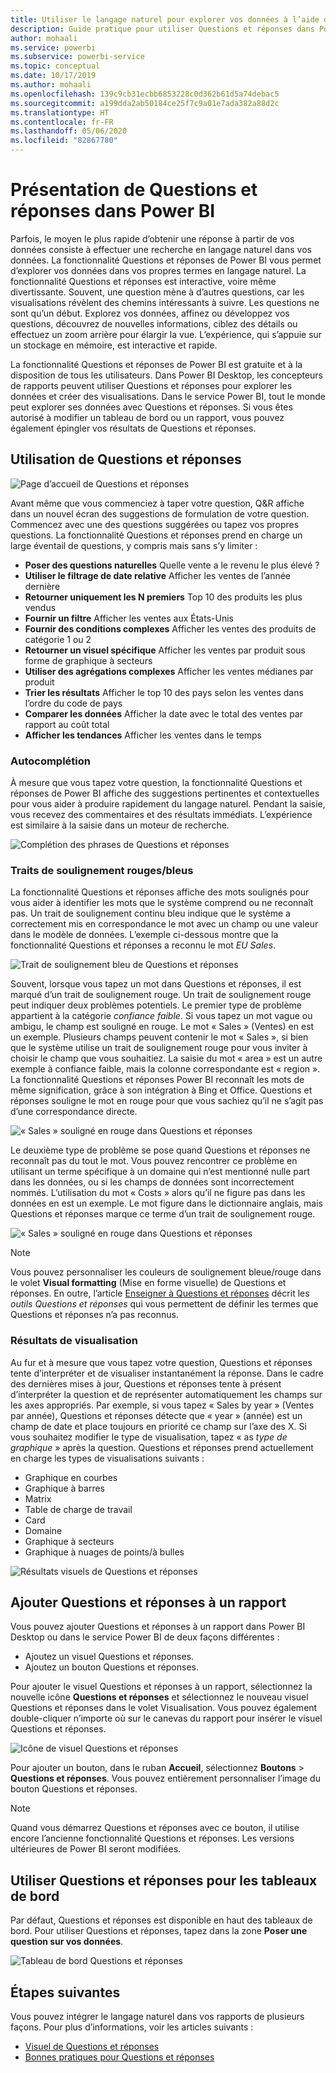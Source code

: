 ```yaml
---
title: Utiliser le langage naturel pour explorer vos données à l’aide de Questions et réponses dans Power BI
description: Guide pratique pour utiliser Questions et réponses dans Power BI pour explorer vos données
author: mohaali
ms.service: powerbi
ms.subservice: powerbi-service
ms.topic: conceptual
ms.date: 10/17/2019
ms.author: mohaali
ms.openlocfilehash: 139c9cb31ecbb6853228c0d362b61d5a74debac5
ms.sourcegitcommit: a199dda2ab50184ce25f7c9a01e7ada382a88d2c
ms.translationtype: HT
ms.contentlocale: fr-FR
ms.lasthandoff: 05/06/2020
ms.locfileid: "82867780"
---
```

# <a name="intro-to-power-bi-qa"></a>Présentation de Questions et réponses dans Power BI

Parfois, le moyen le plus rapide d’obtenir une réponse à partir de vos données consiste à effectuer une recherche en langage naturel dans vos données. La fonctionnalité Questions et réponses de Power BI vous permet d’explorer vos données dans vos propres termes en langage naturel. La fonctionnalité Questions et réponses est interactive, voire même divertissante. Souvent, une question mène à d’autres questions, car les visualisations révèlent des chemins intéressants à suivre. Les questions ne sont qu’un début. Explorez vos données, affinez ou développez vos questions, découvrez de nouvelles informations, ciblez des détails ou effectuez un zoom arrière pour élargir la vue. L’expérience, qui s’appuie sur un stockage en mémoire, est interactive et rapide. 

La fonctionnalité Questions et réponses de Power BI est gratuite et à la disposition de tous les utilisateurs. Dans Power BI Desktop, les concepteurs de rapports peuvent utiliser Questions et réponses pour explorer les données et créer des visualisations. Dans le service Power BI, tout le monde peut explorer ses données avec Questions et réponses. Si vous êtes autorisé à modifier un tableau de bord ou un rapport, vous pouvez également épingler vos résultats de Questions et réponses.

## <a name="how-to-use-qa"></a>Utilisation de Questions et réponses

![Page d’accueil de Questions et réponses](media/qna-visual.png)

Avant même que vous commenciez à taper votre question, Q&R affiche dans un nouvel écran des suggestions de formulation de votre question. Commencez avec une des questions suggérées ou tapez vos propres questions. La fonctionnalité Questions et réponses prend en charge un large éventail de questions, y compris mais sans s’y limiter :

- **Poser des questions naturelles** Quelle vente a le revenu le plus élevé ?
- **Utiliser le filtrage de date relative** Afficher les ventes de l’année dernière
- **Retourner uniquement les N premiers** Top 10 des produits les plus vendus
- **Fournir un filtre** Afficher les ventes aux États-Unis
- **Fournir des conditions complexes** Afficher les ventes des produits de catégorie 1 ou 2
- **Retourner un visuel spécifique** Afficher les ventes par produit sous forme de graphique à secteurs
- **Utiliser des agrégations complexes** Afficher les ventes médianes par produit
- **Trier les résultats** Afficher le top 10 des pays selon les ventes dans l’ordre du code de pays
- **Comparer les données** Afficher la date avec le total des ventes par rapport au coût total
- **Afficher les tendances** Afficher les ventes dans le temps

### <a name="autocomplete"></a>Autocomplétion

À mesure que vous tapez votre question, la fonctionnalité Questions et réponses de Power BI affiche des suggestions pertinentes et contextuelles pour vous aider à produire rapidement du langage naturel. Pendant la saisie, vous recevez des commentaires et des résultats immédiats. L’expérience est similaire à la saisie dans un moteur de recherche.

![Complétion des phrases de Questions et réponses](media/qna-suggestion-phrase-completion.png)

### <a name="redblue-underlines"></a>Traits de soulignement rouges/bleus

La fonctionnalité Questions et réponses affiche des mots soulignés pour vous aider à identifier les mots que le système comprend ou ne reconnaît pas. Un trait de soulignement continu bleu indique que le système a correctement mis en correspondance le mot avec un champ ou une valeur dans le modèle de données. L’exemple ci-dessous montre que la fonctionnalité Questions et réponses a reconnu le mot *EU Sales*.

![Trait de soulignement bleu de Questions et réponses](media/qna-blue-underline.png)

Souvent, lorsque vous tapez un mot dans Questions et réponses, il est marqué d’un trait de soulignement rouge. Un trait de soulignement rouge peut indiquer deux problèmes potentiels. Le premier type de problème appartient à la catégorie *confiance faible*. Si vous tapez un mot vague ou ambigu, le champ est souligné en rouge. Le mot « Sales » (Ventes) en est un exemple. Plusieurs champs peuvent contenir le mot « Sales », si bien que le système utilise un trait de soulignement rouge pour vous inviter à choisir le champ que vous souhaitiez. La saisie du mot « area » est un autre exemple à confiance faible, mais la colonne correspondante est « region ». La fonctionnalité Questions et réponses Power BI reconnaît les mots de même signification, grâce à son intégration à Bing et Office. Questions et réponses souligne le mot en rouge pour que vous sachiez qu’il ne s’agit pas d’une correspondance directe.

![« Sales » souligné en rouge dans Questions et réponses](media/qna-red-underline-sales.png)

Le deuxième type de problème se pose quand Questions et réponses ne reconnaît pas du tout le mot. Vous pouvez rencontrer ce problème en utilisant un terme spécifique à un domaine qui n’est mentionné nulle part dans les données, ou si les champs de données sont incorrectement nommés. L’utilisation du mot « Costs » alors qu’il ne figure pas dans les données en est un exemple. Le mot figure dans le dictionnaire anglais, mais Questions et réponses marque ce terme d’un trait de soulignement rouge.

![« Sales » souligné en rouge dans Questions et réponses](media/qna-red-underline-costs.png)

> [!NOTE]
> Vous pouvez personnaliser les couleurs de soulignement bleue/rouge dans le volet **Visual formatting** (Mise en forme visuelle) de Questions et réponses. En outre, l’article [Enseigner à Questions et réponses](q-and-a-tooling-teach-q-and-a.md) décrit les *outils Questions et réponses* qui vous permettent de définir les termes que Questions et réponses n’a pas reconnus.

### <a name="visualization-results"></a>Résultats de visualisation

Au fur et à mesure que vous tapez votre question, Questions et réponses tente d’interpréter et de visualiser instantanément la réponse. Dans le cadre des dernières mises à jour, Questions et réponses tente à présent d’interpréter la question et de représenter automatiquement les champs sur les axes appropriés. Par exemple, si vous tapez « Sales by year » (Ventes par année), Questions et réponses détecte que « year » (année) est un champ de date et place toujours en priorité ce champ sur l’axe des X. Si vous souhaitez modifier le type de visualisation, tapez « as *type de graphique* » après la question. Questions et réponses prend actuellement en charge les types de visualisations suivants :

- Graphique en courbes
- Graphique à barres
- Matrix
- Table de charge de travail
- Card
- Domaine
- Graphique à secteurs
- Graphique à nuages de points/à bulles
 
![Résultats visuels de Questions et réponses](media/qna-visual-results-date.png)

## <a name="add-qa-to-a-report"></a>Ajouter Questions et réponses à un rapport

Vous pouvez ajouter Questions et réponses à un rapport dans Power BI Desktop ou dans le service Power BI de deux façons différentes :

- Ajoutez un visuel Questions et réponses.
- Ajoutez un bouton Questions et réponses.

Pour ajouter le visuel Questions et réponses à un rapport, sélectionnez la nouvelle icône **Questions et réponses** et sélectionnez le nouveau visuel Questions et réponses dans le volet Visualisation. Vous pouvez également double-cliquer n’importe où sur le canevas du rapport pour insérer le visuel Questions et réponses.

![Icône de visuel Questions et réponses](media/qna-visual-icon.png)

Pour ajouter un bouton, dans le ruban **Accueil**, sélectionnez **Boutons** > **Questions et réponses**. Vous pouvez entièrement personnaliser l’image du bouton Questions et réponses.

> [!NOTE]
> Quand vous démarrez Questions et réponses avec ce bouton, il utilise encore l’ancienne fonctionnalité Questions et réponses. Les versions ultérieures de Power BI seront modifiées.

## <a name="use-qa-for-dashboards"></a>Utiliser Questions et réponses pour les tableaux de bord

Par défaut, Questions et réponses est disponible en haut des tableaux de bord. Pour utiliser Questions et réponses, tapez dans la zone **Poser une question sur vos données**.

![Tableau de bord Questions et réponses](media/qna-dashboard.png)

## <a name="next-steps"></a>Étapes suivantes

Vous pouvez intégrer le langage naturel dans vos rapports de plusieurs façons. Pour plus d’informations, voir les articles suivants :

* [Visuel de Questions et réponses](../visuals/power-bi-visualization-q-and-a.md)
* [Bonnes pratiques pour Questions et réponses](q-and-a-best-practices.md)
